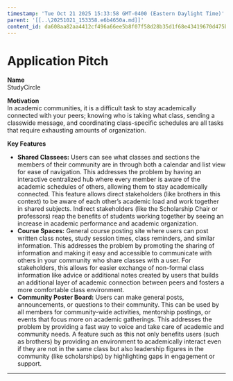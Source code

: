 ```yaml
---
timestamp: 'Tue Oct 21 2025 15:33:58 GMT-0400 (Eastern Daylight Time)'
parent: '[[..\20251021_153358.e6b4650a.md]]'
content_id: da608aa82aa4412cf496a66ee5b8f07f58d28b35d1f68e43419670d475b83f41
---
```


# Application Pitch

**Name**\
StudyCircle

**Motivation**\
In academic communities, it is a difficult task to stay academically connected with your peers; knowing who is taking what class, sending a classwide message, and coordinating class-specific schedules are all tasks that require exhausting amounts of organization.

**Key Features**

* **Shared Classees:** Users can see what classes and sections the members of their community are in through both a calendar and list view for ease of navigation. This addresses the problem by having an interactive centralized hub where every member is aware of the academic schedules of others, allowing them to stay academically connected. This feature allows direct stakeholders (like brothers in this context) to be aware of each other’s academic load and work together in shared subjects. Indirect stakeholders (like the Scholarship Chair or professors) reap the benefits of students working together by seeing an increase in academic performance and academic organization.
* **Course Spaces:** General course posting site where users can post written class notes, study session times, class reminders, and similar information. This addresses the problem by promoting the sharing of information and making it easy and accessible to communicate with others in your community who share classes with a user. For stakeholders, this allows for easier exchange of non-formal class information like advice or additional notes created by users that builds an additional layer of academic connection between peers and fosters a more comfortable class environment.
* **Community Poster Board:** Users can make general posts, announcements, or questions to their community. This can be used by all members for community-wide activities, mentorship postings, or events that focus more on academic gatherings. This addresses the problem by providing a fast way to voice and take care of academic and community needs. A feature such as this not only benefits users (such as brothers) by providing an environment to academically interact even if they are not in the same class but also leadership figures in the community (like scholarships) by highlighting gaps in engagement or support.

***
